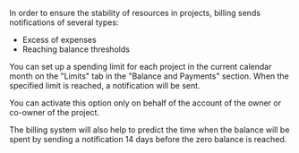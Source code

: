 In order to ensure the stability of resources in projects, billing sends notifications of several types:
- Excess of expenses
- Reaching balance thresholds

You can set up a spending limit for each project in the current calendar month on the "Limits" tab in the "Balance and Payments" section. When the specified limit is reached, a notification will be sent.

<warn>

You can activate this option only on behalf of the account of the owner or co-owner of the project.

</warn>

The billing system will also help to predict the time when the balance will be spent by sending a notification 14 days before the zero balance is reached.